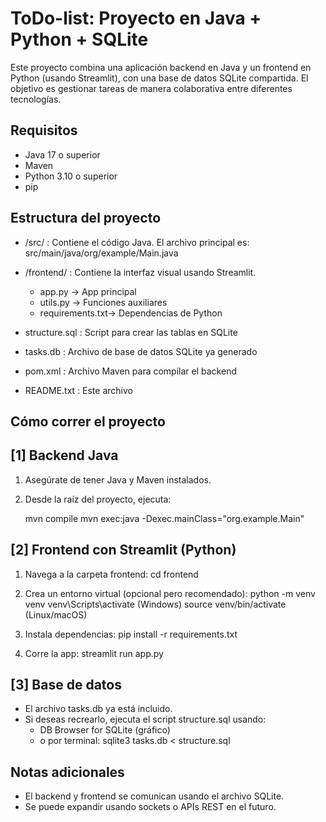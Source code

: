 ToDo-list: Proyecto en Java + Python + SQLite
=============================================

Este proyecto combina una aplicación backend en Java y un frontend en Python (usando Streamlit), con una base de datos SQLite compartida. El objetivo es gestionar tareas de manera colaborativa entre diferentes tecnologías.

Requisitos
----------
- Java 17 o superior
- Maven
- Python 3.10 o superior
- pip

Estructura del proyecto
-----------------------
- /src/ : Contiene el código Java. El archivo principal es:
  src/main/java/org/example/Main.java

- /frontend/ : Contiene la interfaz visual usando Streamlit.
  - app.py          → App principal
  - utils.py        → Funciones auxiliares
  - requirements.txt→ Dependencias de Python

- structure.sql : Script para crear las tablas en SQLite
- tasks.db       : Archivo de base de datos SQLite ya generado
- pom.xml        : Archivo Maven para compilar el backend
- README.txt     : Este archivo

Cómo correr el proyecto
-----------------------

[1] Backend Java
----------------
1. Asegúrate de tener Java y Maven instalados.
2. Desde la raíz del proyecto, ejecuta:

   mvn compile
   mvn exec:java -Dexec.mainClass="org.example.Main"

[2] Frontend con Streamlit (Python)
-----------------------------------
1. Navega a la carpeta frontend:
   cd frontend

2. Crea un entorno virtual (opcional pero recomendado):
   python -m venv venv
   venv\Scripts\activate  (Windows)
   source venv/bin/activate (Linux/macOS)

3. Instala dependencias:
   pip install -r requirements.txt

4. Corre la app:
   streamlit run app.py

[3] Base de datos
-----------------
- El archivo tasks.db ya está incluido.
- Si deseas recrearlo, ejecuta el script structure.sql usando:
  - DB Browser for SQLite (gráfico)
  - o por terminal: sqlite3 tasks.db < structure.sql

Notas adicionales
-----------------
- El backend y frontend se comunican usando el archivo SQLite.
- Se puede expandir usando sockets o APIs REST en el futuro.

